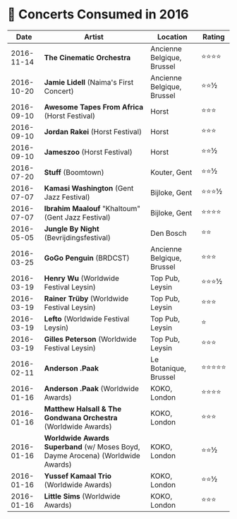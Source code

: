 # 🎤 Concerts Consumed in 2016

| Date | Artist | Location | Rating |
| --- | --- | --- | --- |
| 2016-11-14 | **The Cinematic Orchestra** | Ancienne Belgique, Brussel | ⭐️⭐️⭐️⭐️ |
| 2016-10-20 | **Jamie Lidell** (Naima's First Concert) | Ancienne Belgique, Brussel | ⭐️⭐️½ |
| 2016-09-10 | **Awesome Tapes From Africa** (Horst Festival) | Horst | ⭐️⭐️⭐️ |
| 2016-09-10 | **Jordan Rakei** (Horst Festival) | Horst | ⭐️⭐️⭐️ |
| 2016-09-10 | **Jameszoo** (Horst Festival) | Horst | ⭐️⭐️½ |
| 2016-07-20 | **Stuff** (Boomtown) | Kouter, Gent | ⭐️⭐️½ |
| 2016-07-07 | **Kamasi Washington** (Gent Jazz Festival) | Bijloke, Gent | ⭐⭐️⭐️½ |
| 2016-07-07 | **Ibrahim Maalouf** "Khaltoum" (Gent Jazz Festival) | Bijloke, Gent | ⭐⭐️⭐️⭐️ |
| 2016-05-05 | **Jungle By Night** (Bevrijdingsfestival) | Den Bosch | ⭐⭐️ |
| 2016-03-25 | **GoGo Penguin** (BRDCST) | Ancienne Belgique, Brussel | ⭐⭐️⭐️ |
| 2016-03-19 | **Henry Wu** (Worldwide Festival Leysin) | Top Pub, Leysin | ⭐⭐️⭐️½ |
| 2016-03-19 | **Rainer Trüby** (Worldwide Festival Leysin) | Top Pub, Leysin | ⭐⭐️⭐️ |
| 2016-03-19 | **Lefto** (Worldwide Festival Leysin) | Top Pub, Leysin | ⭐ |
| 2016-03-19 | **Gilles Peterson** (Worldwide Festival Leysin) | Top Pub, Leysin | ⭐⭐️⭐️ |
| 2016-02-11 | **Anderson .Paak** | Le Botanique, Brussel | ⭐⭐️⭐️⭐️⭐️ |
| 2016-01-16 | **Anderson .Paak** (Worldwide Awards) | KOKO, London | ⭐⭐️⭐️⭐️ |
| 2016-01-16 | **Matthew Halsall & The Gondwana Orchestra** (Worldwide Awards) | KOKO, London | ⭐⭐️⭐️ |
| 2016-01-16 | **Worldwide Awards Superband** (w/ Moses Boyd, Dayme Arocena) (Worldwide Awards) | KOKO, London | ⭐⭐️½ |
| 2016-01-16 | **Yussef Kamaal Trio** (Worldwide Awards) | KOKO, London | ⭐⭐️½ |
| 2016-01-16 | **Little Sims** (Worldwide Awards) | KOKO, London | ⭐⭐️⭐️ |
